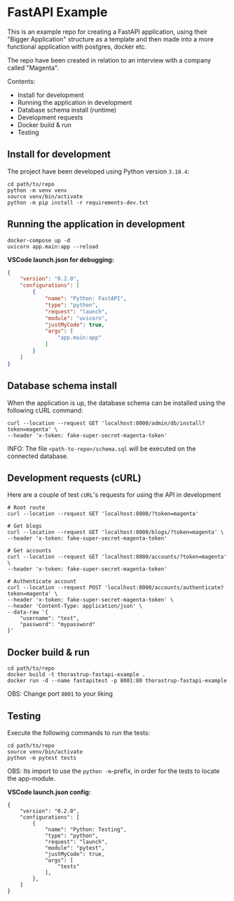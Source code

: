 # FastAPI Example

This is an example repo for creating a FastAPI application, using their "Bigger Application" structure as a template and then
made into a more functional application with postgres, docker etc.

The repo have been created in relation to an interview with a company called "Magenta".

Contents:

* Install for development 
* Running the application in development
* Database schema install (runtime)
* Development requests
* Docker build & run
* Testing

## Install for development

The project have been developed using Python version `3.10.4`:

```shell
cd path/to/repo
python -m venv venv
source venv/bin/activate
python -m pip install -r requirements-dev.txt
```

## Running the application in development

```shell
docker-compose up -d
uvicorn app.main:app --reload
```

**VSCode launch.json for debugging:**

```json
{
    "version": "0.2.0",
    "configurations": [
        {
            "name": "Python: FastAPI",
            "type": "python",
            "request": "launch",
            "module": "uvicorn",
            "justMyCode": true,
            "args": [
                "app.main:app"
            ]
        }
    ]
}
```

## Database schema install

When the application is up, the database schema can be installed using the following cURL command:

```shell
curl --location --request GET 'localhost:8000/admin/db/install?token=magenta' \
--header 'x-token: fake-super-secret-magenta-token'
```
INFO: The file `<path-to-repo>/schema.sql` will be executed on the connected database.

## Development requests (cURL)

Here are a couple of test `cURL`'s requests for using the API in development

```shell
# Root route
curl --location --request GET 'localhost:8000/?token=magenta'

# Get blogs
curl --location --request GET 'localhost:8000/blogs/?token=magenta' \
--header 'x-token: fake-super-secret-magenta-token'

# Get accounts
curl --location --request GET 'localhost:8000/accounts/?token=magenta' \
--header 'x-token: fake-super-secret-magenta-token'

# Authenticate account
curl --location --request POST 'localhost:8000/accounts/authenticate?token=magenta' \
--header 'x-token: fake-super-secret-magenta-token' \
--header 'Content-Type: application/json' \
--data-raw '{
    "username": "test",
    "password": "mypassword"
}'
```

## Docker build & run

```shell
cd path/to/repo
docker build -t thorastrup-fastapi-example .
docker run -d --name fastapitest -p 8001:80 thorastrup-fastapi-example
```
OBS: Change port `8001` to your liking

## Testing

Execute the following commands to run the tests:

```shell
cd path/to/repo
source venv/bin/activate
python -m pytest tests
```

OBS: Its import to use the `python -m`-prefix, in order for the tests to locate the app-module.

**VSCode launch.json config:**

```
{
    "version": "0.2.0",
    "configurations": [
        {
            "name": "Python: Testing",
            "type": "python",
            "request": "launch",
            "module": "pytest",
            "justMyCode": true,
            "args": [
                "tests"
            ],
        },
    ]
}
```